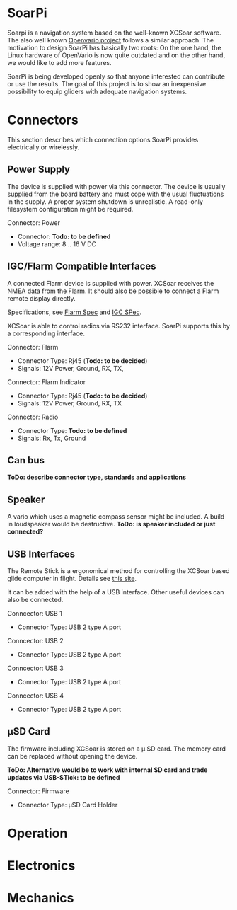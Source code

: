 # SoarPi

Soarpi is a navigation system based on the well-known XCSoar software. The also well known [Openvario project](https://www.openvario.org/) follows a similar approach. The motivation to design SoarPi has basically two roots: On the one hand, the Linux hardware of OpenVario is now quite outdated and on the other hand, we would like to add more features.

SoarPi is being developed openly so that anyone interested can contribute or use the results. The goal of this project is to show an inexpensive possibility to equip gliders with adequate navigation systems.

# Connectors

This section describes which connection options SoarPi provides electrically or wirelessly.

## Power Supply

The device is supplied with power via this connector. The device is usually supplied from the board battery and must cope with the usual fluctuations in the supply.
A proper system shutdown is unrealistic. A read-only filesystem configuration might be required. 

Connector: Power
* Connector: __Todo: to be defined__
* Voltage range: 8 .. 16 V DC

## IGC/Flarm Compatible Interfaces

A connected Flarm device is supplied with power. XCSoar receives the NMEA data from the Flarm. It should also be possible to connect a Flarm remote display directly.

Specifications, see [Flarm Spec](https://flarm.com/wp-content/uploads/man/FLARM_InstallationManual_E.pdf) and [IGC SPec](https://www.fai.org/document-compression/25026).

XCSoar is able to control radios via RS232 interface. SoarPi supports this by a corresponding interface.

Connector: Flarm
* Connector Type: Rj45 (__Todo: to be decided__)
* Signals: 12V Power, Ground, RX, TX, 

Connector: Flarm Indicator
* Connector Type: Rj45 (__Todo: to be decided__)
* Signals: 12V Power, Ground, RX, TX

Connector: Radio
* Connector Type: __Todo: to be defined__
* Signals: Rx, Tx, Ground

## Can bus
__ToDo: describe connector type, standards and applications__

## Speaker
A vario which uses a magnetic compass sensor might be included. A build in loudspeaker would be destructive.
__ToDo: is speaker included or just connected?__

## USB Interfaces

The Remote Stick is a ergonomical method for controlling the XCSoar based glide computer in flight. Details see [this site](https://www.stefly.aero/openvario/). 

It can be added with the help of a USB interface. Other useful devices can also be connected.

Conncector: USB 1
* Connector Type: USB 2 type A port

Conncector: USB 2
* Connector Type: USB 2 type A port

Conncector: USB 3
* Connector Type: USB 2 type A port

Conncector: USB 4
* Connector Type: USB 2 type A port

## µSD Card

The firmware including XCSoar is stored on a µ SD card. The memory card can be replaced without opening the device. 

__ToDo: Alternative would be to work with internal SD card and trade updates via USB-STick: to be defined__

Connector: Firmware
* Connector Type: µSD Card Holder

# Operation
# Electronics
# Mechanics

